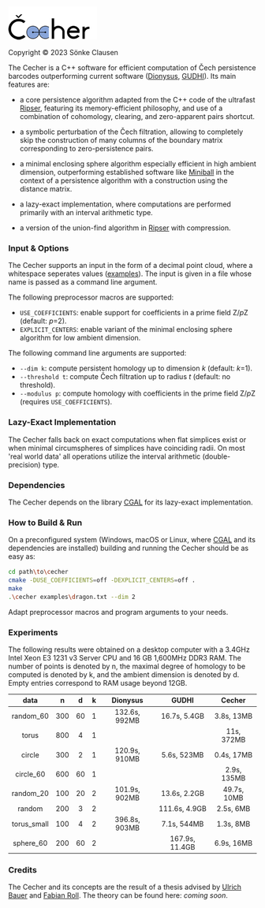 ![Cecher](logo.png)

Copyright © 2023 Sönke Clausen

The Cecher is a C++ software for efficient computation of Čech persistence barcodes outperforming current software ([Dionysus], [GUDHI]). Its main features are:

  - a core persistence algorithm adapted from the C++ code of the ultrafast [Ripser], featuring its memory-efficient philosophy, and use of a combination of cohomology, clearing, and zero-apparent pairs shortcut.
    
  - a symbolic perturbation of the Čech filtration, allowing to completely skip the construction of many columns of the boundary matrix corresponding to zero-persistence pairs.
    
  - a minimal enclosing sphere algorithm especially efficient in high ambient dimension, outperforming established software like [Miniball] in the context of a persistence algorithm with a construction using the distance matrix.
    
  - a lazy-exact implementation, where computations are performed primarily with an interval arithmetic type.

  - a version of the union-find algorithm in [Ripser] with compression.


    
### Input & Options

The Cecher supports an input in the form of a decimal point cloud, where a whitespace seperates values ([examples]). The input is given in a file whose name is passed as a command line argument. 

The following preprocessor macros are supported:

  - `USE_COEFFICIENTS`: enable support for coefficients in a prime field Z/*p*Z (default: *p*=2).
  - `EXPLICIT_CENTERS`: enable variant of the minimal enclosing sphere algorithm for low ambient dimension.

The following command line arguments are supported:

  - `--dim k`: compute persistent homology up to dimension *k* (default: *k*=1).
  - `--threshold t`: compute Čech filtration up to radius *t* (default: no threshold).
  - `--modulus p`: compute homology with coefficients in the prime field Z/*p*Z (requires `USE_COEFFICIENTS`).

### Lazy-Exact Implementation

The Cecher falls back on exact computations when flat simplices exist or when minimal circumspheres of simplices have coinciding radii. On most 'real world data' all operations utilize the interval arithmetic (double-precision) type.

### Dependencies 

The Cecher depends on the library [CGAL] for its lazy-exact implementation. 

### How to Build & Run

On a preconfigured system (Windows, macOS or Linux, where [CGAL] and its dependencies are installed) building and running the Cecher should be as easy as:

```sh
cd path\to\cecher
cmake -DUSE_COEFFICIENTS=off -DEXPLICIT_CENTERS=off .
make
.\cecher examples\dragon.txt --dim 2

```
Adapt preprocessor macros and program arguments to your needs.


### Experiments

The following results were obtained on a desktop computer with a 3.4GHz Intel Xeon E3 1231
v3 Server CPU and 16 GB 1,600MHz DDR3 RAM. The number of points is denoted by n, the maximal degree of homology to be computed is denoted by k,
and the ambient dimension is denoted by d. Empty entries correspond to RAM usage beyond 12GB.

| data	|	n	| d	 | k	 |Dionysus	 |GUDHI		 |Cecher	  |
| :-------------:	|	:-------------:	| :-------------: | :-------------: |:-------------: |:-------------: |:-------------: |
|random_60 |	300|	60|	1|	132.6s, 992MB|	16.7s, 5.4GB|	3.8s, 13MB|
|torus	|	800	|4|	1|	|			|	11s, 372MB |
|circle	|	300	|2	|1	|120.9s, 910MB	|5.6s, 523MB	|0.4s, 17MB |
|circle_60	|600	|60|	1	|	|		|	2.9s, 135MB|
|random_20 |	100|	20|	2	|101.9s, 902MB	|13.6s, 2.2GB|	49.7s, 10MB|
|random | 	200	|3	|2|		|	111.6s, 4.9GB|	2.5s, 6MB|
|torus_small |	100	|4	|2|	396.8s, 903MB|	7.1s, 544MB|	1.3s, 8MB|
|sphere_60 |	200	|60|	2|		|	167.9s, 11.4GB|	6.9s, 16MB|



### Credits 

The Cecher and its concepts are the result of a thesis advised by [Ulrich Bauer] and [Fabian Roll]. The theory can be found here: *coming soon*.


[Ripser]: <https://github.com/Ripser/ripser>
[CGAL]: <https://www.cgal.org/download.html>
[Dionysus]: <http://www.mrzv.org/software/dionysus/>
[GUDHI]: <https://gudhi.inria.fr/>
[Miniball]: <https://people.inf.ethz.ch/gaertner/subdir/software/miniball.html>
[examples]: <https://github.com/s-clausen/cecher/tree/main/examples>
[Ulrich Bauer]: <https://ulrich-bauer.org>
[Fabian Roll]: <https://www.roll.science/research>

